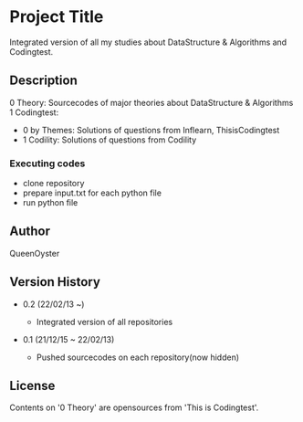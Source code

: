 # Project Title

Integrated version of all my studies about DataStructure & Algorithms and Codingtest.

## Description

0 Theory: Sourcecodes of major theories about DataStructure & Algorithms
1 Codingtest:

- 0 by Themes: Solutions of questions from Inflearn, ThisisCodingtest
- 1 Codility: Solutions of questions from Codility

### Executing codes

- clone repository
- prepare input.txt for each python file
- run python file

## Author

QueenOyster

## Version History

- 0.2 (22/02/13 ~)

  - Integrated version of all repositories

- 0.1 (21/12/15 ~ 22/02/13)
  - Pushed sourcecodes on each repository(now hidden)

## License

Contents on '0 Theory' are opensources from 'This is Codingtest'.
